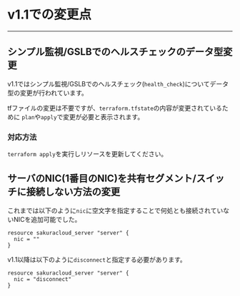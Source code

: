 # v1.1での変更点

---

## シンプル監視/GSLBでのヘルスチェックのデータ型変更

v1.1ではシンプル監視/GSLBでのヘルスチェック(`health_check`)についてデータ型の変更が行われています。  

tfファイルの変更は不要ですが、`terraform.tfstate`の内容が変更されているために
`plan`や`apply`で変更が必要と表示されます。

### 対応方法

`terraform apply`を実行しリソースを更新してください。

## サーバのNIC(1番目のNIC)を共有セグメント/スイッチに接続しない方法の変更

これまでは以下のように`nic`に空文字を指定することで何処とも接続されていないNICを追加可能でした。

```hcl
resource sakuracloud_server "server" {
  nic = ""
}
```

v1.1以降は以下のように`disconnect`と指定する必要があります。

```hcl
resource sakuracloud_server "server" {
  nic = "disconnect"
}
```

